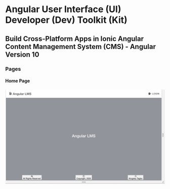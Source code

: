 # Angular User Interface (UI) Developer (Dev) Toolkit (Kit)
## Build Cross-Platform Apps in Ionic Angular Content Management System (CMS) - Angular Version 10

### Pages
#### Home Page
![Home](src/assets/images/home.png "Home Page")
